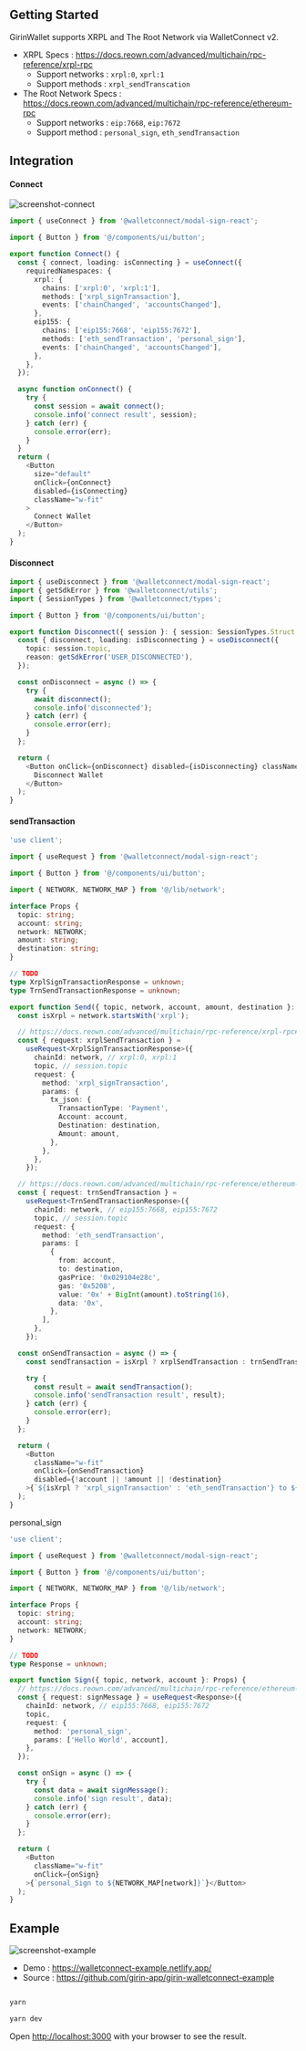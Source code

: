 ## Getting Started

GirinWallet supports XRPL and The Root Network via WalletConnect v2.

- XRPL Specs : https://docs.reown.com/advanced/multichain/rpc-reference/xrpl-rpc
  - Support networks : `xrpl:0`, `xprl:1`
  - Support methods : `xrpl_sendTranscation`
- The Root Network Specs : https://docs.reown.com/advanced/multichain/rpc-reference/ethereum-rpc
  - Support networks : `eip:7668`, `eip:7672`
  - Support method : `personal_sign`, `eth_sendTransaction`

## Integration

#### Connect

![screenshot-connect](docs/screenshot-connect.png)

```ts
import { useConnect } from '@walletconnect/modal-sign-react';

import { Button } from '@/components/ui/button';

export function Connect() {
  const { connect, loading: isConnecting } = useConnect({
    requiredNamespaces: {
      xrpl: {
        chains: ['xrpl:0', 'xrpl:1'],
        methods: ['xrpl_signTransaction'],
        events: ['chainChanged', 'accountsChanged'],
      },
      eip155: {
        chains: ['eip155:7668', 'eip155:7672'],
        methods: ['eth_sendTransaction', 'personal_sign'],
        events: ['chainChanged', 'accountsChanged'],
      },
    },
  });

  async function onConnect() {
    try {
      const session = await connect();
      console.info('connect result', session);
    } catch (err) {
      console.error(err);
    }
  }
  return (
    <Button
      size="default"
      onClick={onConnect}
      disabled={isConnecting}
      className="w-fit"
    >
      Connect Wallet
    </Button>
  );
}
```

#### Disconnect

```ts
import { useDisconnect } from '@walletconnect/modal-sign-react';
import { getSdkError } from '@walletconnect/utils';
import { SessionTypes } from '@walletconnect/types';

import { Button } from '@/components/ui/button';

export function Disconnect({ session }: { session: SessionTypes.Struct }) {
  const { disconnect, loading: isDisconnecting } = useDisconnect({
    topic: session.topic,
    reason: getSdkError('USER_DISCONNECTED'),
  });

  const onDisconnect = async () => {
    try {
      await disconnect();
      console.info('disconnected');
    } catch (err) {
      console.error(err);
    }
  };

  return (
    <Button onClick={onDisconnect} disabled={isDisconnecting} className="w-fit">
      Disconnect Wallet
    </Button>
  );
}
```

#### sendTransaction

```ts
'use client';

import { useRequest } from '@walletconnect/modal-sign-react';

import { Button } from '@/components/ui/button';

import { NETWORK, NETWORK_MAP } from '@/lib/network';

interface Props {
  topic: string;
  account: string;
  network: NETWORK;
  amount: string;
  destination: string;
}

// TODO
type XrplSignTransactionResponse = unknown;
type TrnSendTransactionResponse = unknown;

export function Send({ topic, network, account, amount, destination }: Props) {
  const isXrpl = network.startsWith('xrpl');

  // https://docs.reown.com/advanced/multichain/rpc-reference/xrpl-rpc#xrpl_signtransaction
  const { request: xrplSendTransaction } =
    useRequest<XrplSignTransactionResponse>({
      chainId: network, // xrpl:0, xrpl:1
      topic, // session.topic
      request: {
        method: 'xrpl_signTransaction',
        params: {
          tx_json: {
            TransactionType: 'Payment',
            Account: account,
            Destination: destination,
            Amount: amount,
          },
        },
      },
    });

  // https://docs.reown.com/advanced/multichain/rpc-reference/ethereum-rpc#example-parameters-1
  const { request: trnSendTransaction } =
    useRequest<TrnSendTransactionResponse>({
      chainId: network, // eip155:7668, eip155:7672
      topic, // session.topic
      request: {
        method: 'eth_sendTransaction',
        params: [
          {
            from: account,
            to: destination,
            gasPrice: '0x029104e28c',
            gas: '0x5208',
            value: '0x' + BigInt(amount).toString(16),
            data: '0x',
          },
        ],
      },
    });

  const onSendTransaction = async () => {
    const sendTransaction = isXrpl ? xrplSendTransaction : trnSendTransaction;

    try {
      const result = await sendTransaction();
      console.info('sendTransaction result', result);
    } catch (err) {
      console.error(err);
    }
  };

  return (
    <Button
      className="w-fit"
      onClick={onSendTransaction}
      disabled={!account || !amount || !destination}
    >{`${isXrpl ? 'xrpl_signTransaction' : 'eth_sendTransaction'} to ${NETWORK_MAP[network]}`}</Button>
  );
}
```

personal_sign

```ts
'use client';

import { useRequest } from '@walletconnect/modal-sign-react';

import { Button } from '@/components/ui/button';

import { NETWORK, NETWORK_MAP } from '@/lib/network';

interface Props {
  topic: string;
  account: string;
  network: NETWORK;
}

// TODO
type Response = unknown;

export function Sign({ topic, network, account }: Props) {
  // https://docs.reown.com/advanced/multichain/rpc-reference/ethereum-rpc#personal_sign
  const { request: signMessage } = useRequest<Response>({
    chainId: network, // eip155:7668, eip155:7672
    topic,
    request: {
      method: 'personal_sign',
      params: ['Hello World', account],
    },
  });

  const onSign = async () => {
    try {
      const data = await signMessage();
      console.info('sign result', data);
    } catch (err) {
      console.error(err);
    }
  };

  return (
    <Button
      className="w-fit"
      onClick={onSign}
    >{`personal_Sign to ${NETWORK_MAP[network]}`}</Button>
  );
}
```

## Example

![screenshot-example](docs/screenshot-example.png)

- Demo : https://walletconnect-example.netlify.app/
- Source : https://github.com/girin-app/girin-walletconnect-example

```bash

yarn

yarn dev

```

Open [http://localhost:3000](http://localhost:3000) with your browser to see the result.
